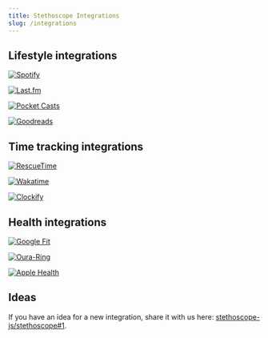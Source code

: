 ```yaml
---
title: Stethoscope Integrations
slug: /integrations
---
```


## Lifestyle integrations

<a href="/docs/integrations/spotify"><img class="logos" alt="Spotify" src="https://stethoscope.js.org/branding/integrations/spotify.png" /></a>

<a href="/docs/integrations/last-fm"><img class="logos" alt="Last.fm" src="https://stethoscope.js.org/branding/integrations/last-fm.png" /></a>

<a href="/docs/integrations/pocket-casts"><img class="logos" alt="Pocket Casts" src="https://stethoscope.js.org/branding/integrations/pocket-casts.png" /></a>

<a href="/docs/integrations/goodreads"><img class="logos" alt="Goodreads" src="https://stethoscope.js.org/branding/integrations/goodreads.png" /></a>

## Time tracking integrations

<a href="/docs/integrations/rescuetime"><img class="logos" alt="RescueTime" src="https://stethoscope.js.org/branding/integrations/rescuetime.png" /></a>

<a href="/docs/integrations/wakatime"><img class="logos" alt="Wakatime" src="https://stethoscope.js.org/branding/integrations/wakatime.png" /></a>

<a href="/docs/integrations/clockify"><img class="logos" alt="Clockify" src="https://stethoscope.js.org/branding/integrations/clockify.png" /></a>

## Health integrations

<a href="/docs/integrations/google-fit"><img class="logos" alt="Google Fit" src="https://stethoscope.js.org/branding/integrations/google-fit.png" /></a>

<a href="/docs/integrations/oura-ring"><img class="logos" alt="Oura-Ring" src="https://stethoscope.js.org/branding/integrations/oura-ring.png" /></a>

<a href="/docs/integrations/apple-health"><img class="logos" alt="Apple Health" src="https://stethoscope.js.org/branding/integrations/apple-health.png" /></a>

## Ideas

If you have an idea for a new integration, share it with us here: [stethoscope-js/stethoscope#1](https://github.com/stethoscope-js/stethoscope/issues/1).
